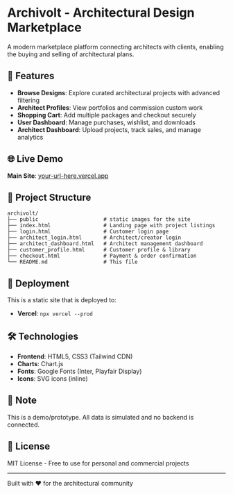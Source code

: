 # Archivolt - Architectural Design Marketplace

A modern marketplace platform connecting architects with clients, enabling the buying and selling of architectural plans.

## 🎨 Features

- **Browse Designs**: Explore curated architectural projects with advanced filtering
- **Architect Profiles**: View portfolios and commission custom work
- **Shopping Cart**: Add multiple packages and checkout securely
- **User Dashboard**: Manage purchases, wishlist, and downloads
- **Architect Dashboard**: Upload projects, track sales, and manage analytics

## 🌐 Live Demo

**Main Site**: [your-url-here.vercel.app](https://your-url-here.vercel.app)

## 📂 Project Structure

```
archivolt/
├── public                     # static images for the site
├── index.html                 # Landing page with project listings
├── login.html                 # Customer login page
├── architect_login.html       # Architect/creator login
├── architect_dashboard.html   # Architect management dashboard
├── customer_profile.html      # Customer profile & library
├── checkout.html              # Payment & order confirmation
└── README.md                  # This file
```

## 🚀 Deployment

This is a static site that is deployed to:
- **Vercel**: `npx vercel --prod`


## 🛠️ Technologies

- **Frontend**: HTML5, CSS3 (Tailwind CDN)
- **Charts**: Chart.js
- **Fonts**: Google Fonts (Inter, Playfair Display)
- **Icons**: SVG icons (inline)

## 📝 Note

This is a demo/prototype. All data is simulated and no backend is connected.

## 📄 License

MIT License - Free to use for personal and commercial projects

---

Built with ❤️ for the architectural community
